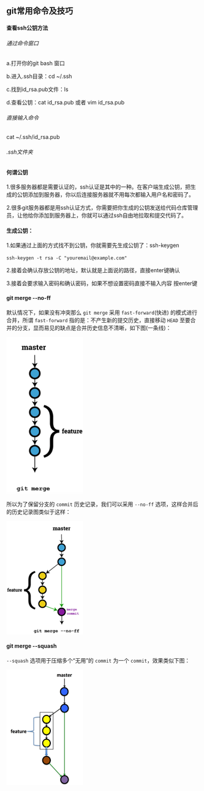 ## git常用命令及技巧

#### 查看ssh公钥方法

###### 通过命令窗口

a.打开你的git bash 窗口

b.进入.ssh目录：cd ~/.ssh

c.找到id_rsa.pub文件：ls

d.查看公钥：cat id_rsa.pub 或者 vim id_rsa.pub

###### 直接输入命令 

cat ~/.ssh/id_rsa.pub

###### .ssh文件夹

#### 何谓公钥

1.很多服务器都是需要认证的，ssh认证是其中的一种。在客户端生成公钥，把生成的公钥添加到服务器，你以后连接服务器就不用每次都输入用户名和密码了。

2.很多git服务器都是用ssh认证方式，你需要把你生成的公钥发送给代码仓库管理员，让他给你添加到服务器上，你就可以通过ssh自由地拉取和提交代码了。

#### 生成公钥：

1.如果通过上面的方式找不到公钥，你就需要先生成公钥了：ssh-keygen

`ssh-keygen -t rsa -C "youremail@example.com"`

2.接着会确认存放公钥的地址，默认就是上面说的路径，直接enter键确认

3.接着会要求输入密码和确认密码，如果不想设置密码直接不输入内容 按enter键

#### git merge --no-ff

默认情况下，如果没有冲突那么 `git merge` 采用 `fast-forward`(快进) 的模式进行合并，所谓 `fast-forward` 指的是：不产生新的提交历史，直接移动 `HEAD` 至要合并的分支，显而易见的缺点是合并历史信息不清晰，如下图(一条线)：

<img src="../../asset/img/git-merge.png" width="200" />

所以为了保留分支的 `commit` 历史记录，我们可以采用 `--no-ff` 选项，这样合并后的历史记录图类似于这样：

<img src="../../asset/img/git-merge-noff.png" width="200" />

#### git merge --squash

`--squash` 选项用于压缩多个“无用”的 `commit` 为一个 `commit`，效果类似下图：

<img src="../../asset/img/git-merge-squash.png" width="200" />
